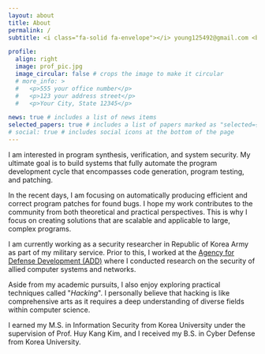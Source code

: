 ```yaml
---
layout: about
title: About
permalink: /
subtitle: <i class="fa-solid fa-envelope"></i> young125492@gmail.com <br><i class="fa-brands fa-github"></i> <a href="https://github.com/zer0fall">zer0fall<a> <br><i class="fa-solid fa-file"></i> <a href="https://younggi.info/assets/pdf/ygpark_cv.pdf">CV<a>

profile:
  align: right
  image: prof_pic.jpg
  image_circular: false # crops the image to make it circular
  # more_info: >
  #   <p>555 your office number</p>
  #   <p>123 your address street</p>
  #   <p>Your City, State 12345</p>

news: true # includes a list of news items
selected_papers: true # includes a list of papers marked as "selected={true}"
# social: true # includes social icons at the bottom of the page
---
```


I am interested in program synthesis, verification, and system security. 
My ultimate goal is to build systems that fully automate the program development cycle that encompasses code generation, program testing, and patching.

In the recent days, I am focusing on automatically producing efficient and correct program patches for found bugs.
I hope my work contributes to the community from both theoretical and practical perspectives.
This is why I focus on creating solutions that are scalable and applicable to large, complex programs.

<!-- My recent study was about locating  -->

I am currently working as a security researcher in Republic of Korea Army as part of my military service.
Prior to this, I worked at the [Agency for Defense Development (ADD)](https://https://www.add.re.kr/eps) where I conducted research on the security of allied computer systems and networks.

Aside from my academic pursuits, 
I also enjoy exploring practical techniques called "*Hacking*".
I personally believe that hacking is like comprehensive arts as it requires a deep understanding of diverse fields within computer science.

I earned my M.S. in Information Security from Korea University under the supervision of Prof. Huy Kang Kim, and I received my B.S. in Cyber Defense from Korea University.

<!-- 
Write your biography here. Tell the world about yourself. Link to your favorite [subreddit](http://reddit.com). You can put a picture in, too. The code is already in, just name your picture `prof_pic.jpg` and put it in the `img/` folder.

Put your address / P.O. box / other info right below your picture. You can also disable any of these elements by editing `profile` property of the YAML header of your `_pages/about.md`. Edit `_bibliography/papers.bib` and Jekyll will render your [publications page](/al-folio/publications/) automatically.

Link to your social media connections, too. This theme is set up to use [Font Awesome icons](https://fontawesome.com/) and [Academicons](https://jpswalsh.github.io/academicons/), like the ones below. Add your Facebook, Twitter, LinkedIn, Google Scholar, or just disable all of them. -->
